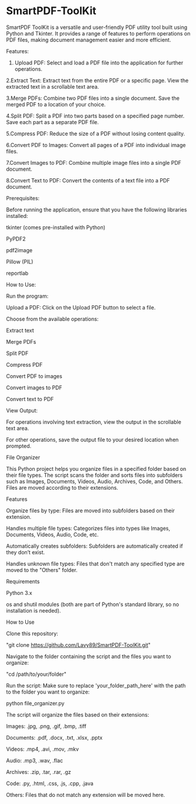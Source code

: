 # SmartPDF-ToolKit
SmartPDF ToolKit is a versatile and user-friendly PDF utility tool built using Python and Tkinter. It provides a range of features to perform operations on PDF files, making document management easier and more efficient.

Features:
1. Upload PDF:
  Select and load a PDF file into the application for further operations.

2.Extract Text:
    Extract text from the entire PDF or a specific page.
    View the extracted text in a scrollable text area.
    
3.Merge PDFs:
    Combine two PDF files into a single document.
    Save the merged PDF to a location of your choice.
    
4.Split PDF:
    Split a PDF into two parts based on a specified page number.
    Save each part as a separate PDF file.
    
5.Compress PDF:
    Reduce the size of a PDF without losing content quality.
    
6.Convert PDF to Images:
    Convert all pages of a PDF into individual image files.
    
7.Convert Images to PDF:
    Combine multiple image files into a single PDF document.
    
8.Convert Text to PDF:
    Convert the contents of a text file into a PDF document.

    
Prerequisites:

 Before running the application, ensure that you have the following libraries installed:
 
   tkinter (comes pre-installed with Python)
   
   PyPDF2
   
   pdf2image
   
   Pillow (PIL)
   
   reportlab
   

How to Use:

  Run the program:

  Upload a PDF: Click on the Upload PDF button to select a file.

  Choose from the available operations:

  Extract text
  
  Merge PDFs
  
  Split PDF
  
  Compress PDF
  
  Convert PDF to images
  
  Convert images to PDF
  
  Convert text to PDF
  
View Output:

  For operations involving text extraction, view the output in the scrollable text area.
  
  For other operations, save the output file to your desired location when prompted.





File Organizer


This Python project helps you organize files in a specified folder based on their file types. The script scans the folder and sorts files into subfolders such as Images, Documents, Videos, Audio, Archives, Code, and Others. Files are moved according to their extensions.

Features

Organize files by type: Files are moved into subfolders based on their extension.

Handles multiple file types: Categorizes files into types like Images, Documents, Videos, Audio, Code, etc.

Automatically creates subfolders: Subfolders are automatically created if they don’t exist.

Handles unknown file types: Files that don't match any specified type are moved to the "Others" folder.


Requirements

Python 3.x

os and shutil modules (both are part of Python's standard library, so no installation is needed).


How to Use

Clone this repository:

"git clone https://github.com/Lavy89/SmartPDF-ToolKit.git"


Navigate to the folder containing the script and the files you want to organize:

"cd /path/to/your/folder"


Run the script: Make sure to replace 'your_folder_path_here' with the path to the folder you want to organize:

python file_organizer.py


The script will organize the files based on their extensions:

Images: .jpg, .png, .gif, .bmp, .tiff

Documents: .pdf, .docx, .txt, .xlsx, .pptx

Videos: .mp4, .avi, .mov, .mkv

Audio: .mp3, .wav, .flac

Archives: .zip, .tar, .rar, .gz

Code: .py, .html, .css, .js, .cpp, .java

Others: Files that do not match any extension will be moved here.

  

